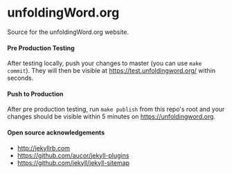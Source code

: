 # unfoldingWord.org

Source for the unfoldingWord.org website.


#### Pre Production Testing ####

After testing locally, push your changes to master (you can use `make commit`).  They will then be visible at https://test.unfoldingword.org/ within seconds.


#### Push to Production ####

After pre production testing, run `make publish` from this repo's root and your changes should be visible within 5 minutes on https://unfoldingword.org.


#### Open source acknowledgements ####

* http://jekyllrb.com
* https://github.com/aucor/jekyll-plugins
* https://github.com/jekyll/jekyll-sitemap
